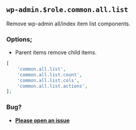 ## `wp-admin.$role.common.all.list`

Remove wp-admin all/index item list components.

### Options;

* Parent items remove child items. 

```php
[
    'common.all.list',
    'common.all.list.count',
    'common.all.list.cols',
    'common.all.list.actions',
];
```

### Bug?

* **[Please open an issue](https://github.com/soberwp/intervention/issues/new?title=[wp-admin.common.all.list]&labels=bug&assignees=darrenjacoby)**
